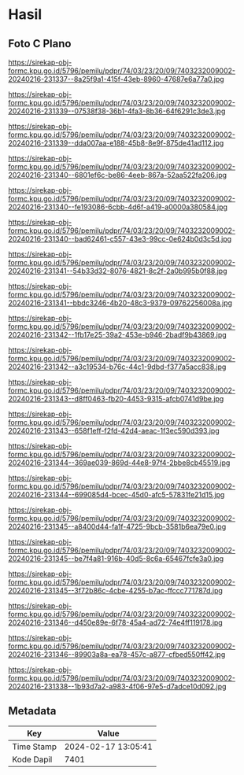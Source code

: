# Hasil

## Foto C Plano

https://sirekap-obj-formc.kpu.go.id/5796/pemilu/pdpr/74/03/23/20/09/7403232009002-20240216-231337--8a25f9a1-415f-43eb-8960-47687e6a77a0.jpg

https://sirekap-obj-formc.kpu.go.id/5796/pemilu/pdpr/74/03/23/20/09/7403232009002-20240216-231339--07538f38-36b1-4fa3-8b36-64f6291c3de3.jpg

https://sirekap-obj-formc.kpu.go.id/5796/pemilu/pdpr/74/03/23/20/09/7403232009002-20240216-231339--dda007aa-e188-45b8-8e9f-875de41ad112.jpg

https://sirekap-obj-formc.kpu.go.id/5796/pemilu/pdpr/74/03/23/20/09/7403232009002-20240216-231340--6801ef6c-be86-4eeb-867a-52aa522fa206.jpg

https://sirekap-obj-formc.kpu.go.id/5796/pemilu/pdpr/74/03/23/20/09/7403232009002-20240216-231340--fe193086-6cbb-4d6f-a419-a0000a380584.jpg

https://sirekap-obj-formc.kpu.go.id/5796/pemilu/pdpr/74/03/23/20/09/7403232009002-20240216-231340--bad62461-c557-43e3-99cc-0e624b0d3c5d.jpg

https://sirekap-obj-formc.kpu.go.id/5796/pemilu/pdpr/74/03/23/20/09/7403232009002-20240216-231341--54b33d32-8076-4821-8c2f-2a0b995b0f88.jpg

https://sirekap-obj-formc.kpu.go.id/5796/pemilu/pdpr/74/03/23/20/09/7403232009002-20240216-231341--bbdc3246-4b20-48c3-9379-09762256008a.jpg

https://sirekap-obj-formc.kpu.go.id/5796/pemilu/pdpr/74/03/23/20/09/7403232009002-20240216-231342--1fb17e25-39a2-453e-b946-2badf9b43869.jpg

https://sirekap-obj-formc.kpu.go.id/5796/pemilu/pdpr/74/03/23/20/09/7403232009002-20240216-231342--a3c19534-b76c-44c1-9dbd-f377a5acc838.jpg

https://sirekap-obj-formc.kpu.go.id/5796/pemilu/pdpr/74/03/23/20/09/7403232009002-20240216-231343--d8ff0463-fb20-4453-9315-afcb0741d9be.jpg

https://sirekap-obj-formc.kpu.go.id/5796/pemilu/pdpr/74/03/23/20/09/7403232009002-20240216-231343--658f1eff-f2fd-42d4-aeac-1f3ec590d393.jpg

https://sirekap-obj-formc.kpu.go.id/5796/pemilu/pdpr/74/03/23/20/09/7403232009002-20240216-231344--369ae039-869d-44e8-97f4-2bbe8cb45519.jpg

https://sirekap-obj-formc.kpu.go.id/5796/pemilu/pdpr/74/03/23/20/09/7403232009002-20240216-231344--699085d4-bcec-45d0-afc5-57831fe21d15.jpg

https://sirekap-obj-formc.kpu.go.id/5796/pemilu/pdpr/74/03/23/20/09/7403232009002-20240216-231345--a8400d44-fa1f-4725-9bcb-3581b6ea79e0.jpg

https://sirekap-obj-formc.kpu.go.id/5796/pemilu/pdpr/74/03/23/20/09/7403232009002-20240216-231345--be7f4a81-916b-40d5-8c6a-65467fcfe3a0.jpg

https://sirekap-obj-formc.kpu.go.id/5796/pemilu/pdpr/74/03/23/20/09/7403232009002-20240216-231345--3f72b86c-4cbe-4255-b7ac-ffccc771787d.jpg

https://sirekap-obj-formc.kpu.go.id/5796/pemilu/pdpr/74/03/23/20/09/7403232009002-20240216-231346--d450e89e-6f78-45a4-ad72-74e4ff119178.jpg

https://sirekap-obj-formc.kpu.go.id/5796/pemilu/pdpr/74/03/23/20/09/7403232009002-20240216-231346--89903a8a-ea78-457c-a877-cfbed550ff42.jpg

https://sirekap-obj-formc.kpu.go.id/5796/pemilu/pdpr/74/03/23/20/09/7403232009002-20240216-231338--1b93d7a2-a983-4f06-97e5-d7adce10d092.jpg


## Metadata

| Key        | Value               |
| ---------- | ------------------- |
| Time Stamp | 2024-02-17 13:05:41 |
| Kode Dapil | 7401                |



